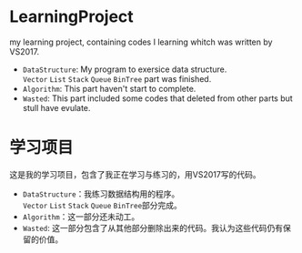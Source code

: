 # LearningProject
my learning project, containing codes I learning whitch was written by VS2017.  
*  `DataStructure`: My program to exersice data structure.  
	`Vector` `List` `Stack` `Queue` `BinTree` part was finished.
*  `Algorithm`: This part haven't start to complete.
*  `Wasted`: This part included some codes that deleted from other parts but stull have evulate.

# 学习项目
这是我的学习项目，包含了我正在学习与练习的，用VS2017写的代码。  
*  `DataStructure`：我练习数据结构用的程序。  
	`Vector` `List` `Stack` `Queue` `BinTree`部分完成。
*  `Algorithm`：这一部分还未动工。
*  `Wasted`: 这一部分包含了从其他部分删除出来的代码。我认为这些代码仍有保留的价值。